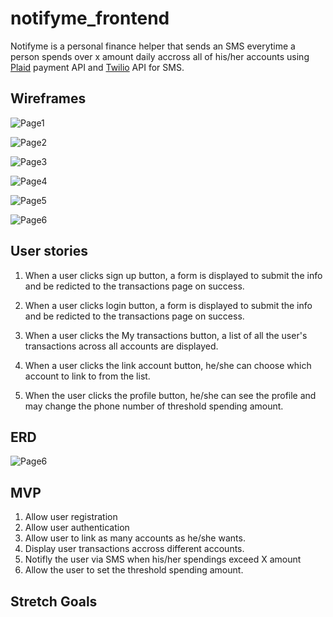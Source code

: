 # notifyme_frontend

Notifyme is a personal finance helper that sends an SMS everytime a person spends over x amount daily accross all of his/her accounts using [Plaid](https://plaid.com/) payment API and [Twilio](https://www.twilio.com/) API for SMS.


## Wireframes

![Page1](assets/Page_1.png)

![Page2](assets/Page_2.png)

![Page3](assets/Page_3.png)

![Page4](assets/Page_4.png)

![Page5](assets/Page_5.png)

![Page6](assets/Page_6.png)


## User stories

1. When a user clicks sign up button, a form is displayed to submit the info and be redicted to the transactions page on success.

2. When a user clicks login button, a form is displayed to submit the info and be redicted to the transactions  page on success.

3. When a user clicks the My transactions button, a list of all the user's transactions across all accounts are displayed.

4. When a user clicks the link account button, he/she can choose which account to link to from the list.

5. When the user clicks the profile button, he/she can see the profile and may change the phone number of threshold spending amount.


## ERD
![Page6](assets/erd.png)

## MVP
1. Allow user registration
2. Allow user authentication
3. Allow user to link as many accounts as he/she wants.
4. Display user transactions accross different accounts.
5. Notifly the user via SMS when his/her spendings exceed X amount
6. Allow the user to set the threshold spending amount.

## Stretch Goals











